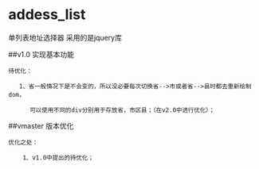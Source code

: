 # addess_list
单列表地址选择器
采用的是jquery库

##v1.0
  实现基本功能
      
    待优化：
    
       1、省一般情况下是不会变的，所以没必要每次切换省-->市或者省-->县时都去重新绘制dom，
        
          可以使用不同的div分别用于存放省，市区县；（在v2.0中进行优化）；

##vmaster
  版本优化
    
    优化之处：
    
        1、v1.0中提出的待优化；
